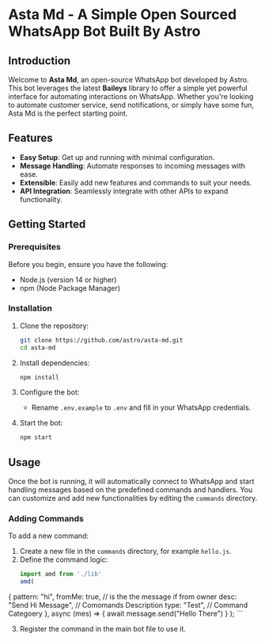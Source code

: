 # Asta Md - A Simple Open Sourced WhatsApp Bot Built By Astro

## Introduction

Welcome to **Asta Md**, an open-source WhatsApp bot developed by Astro. This bot leverages the latest **Baileys** library to offer a simple yet powerful interface for automating interactions on WhatsApp. Whether you're looking to automate customer service, send notifications, or simply have some fun, Asta Md is the perfect starting point.

## Features

- **Easy Setup**: Get up and running with minimal configuration.
- **Message Handling**: Automate responses to incoming messages with ease.
- **Extensible**: Easily add new features and commands to suit your needs.
- **API Integration**: Seamlessly integrate with other APIs to expand functionality.

## Getting Started

### Prerequisites

Before you begin, ensure you have the following:

- Node.js (version 14 or higher)
- npm (Node Package Manager)

### Installation

1. Clone the repository:
    ```sh
    git clone https://github.com/astro/asta-md.git
    cd asta-md
    ```

2. Install dependencies:
    ```sh
    npm install
    ```

3. Configure the bot:
    - Rename `.env.example` to `.env` and fill in your WhatsApp credentials.

4. Start the bot:
    ```sh
    npm start
    ```

## Usage

Once the bot is running, it will automatically connect to WhatsApp and start handling messages based on the predefined commands and handlers. You can customize and add new functionalities by editing the `commands` directory.

### Adding Commands

To add a new command:

1. Create a new file in the `commands` directory, for example `hello.js`.
2. Define the command logic:
    ```javascript
    import amd from './lib'
    amd(
  {
    pattern: "hi",
    fromMe: true, // is the the message if from owner
    desc: "Send Hi Message", // Comomands Description
    type: "Test", // Command Categoery
  },
  async (mes) => {
    await message.send("Hello There")
  }
);
    ```

3. Register the command in the main bot file to use it.

